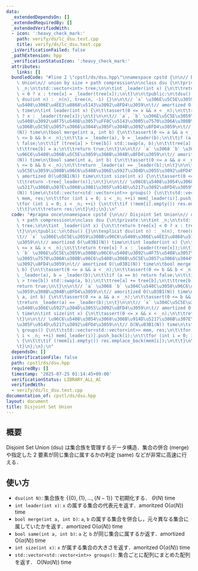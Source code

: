 ```yaml
---
data:
  _extendedDependsOn: []
  _extendedRequiredBy: []
  _extendedVerifiedWith:
  - icon: ':heavy_check_mark:'
    path: verify/ds/lc_dsu.test.cpp
    title: verify/ds/lc_dsu.test.cpp
  _isVerificationFailed: false
  _pathExtension: hpp
  _verificationStatusIcon: ':heavy_check_mark:'
  attributes:
    links: []
  bundledCode: "#line 2 \"cpstl/ds/dsu.hpp\"\nnamespace cpstd {\n\n// Disjoint Set\
    \ Union\n// union by size + path compression\n\nclass dsu {\n\tprivate:\n\tint\
    \ _n;\n\tstd::vector<int> tree;\n\n\tint _leader(int x) {\n\t\treturn tree[x]\
    \ < 0 ? x : tree[x] = _leader(tree[x]);\n\t}\n\n\tpublic:\n\tdsu() {}\n\texplicit\
    \ dsu(int n) : _n(n), tree(n, -1) {}\n\n\t// `x` \u306E\u5C5E\u3059\u308B\u96C6\
    \u5408\u306E\u4EE3\u8868\u5143\u3092\u8FD4\u3059\n\t// amortized O(\u03B1(N))\
    \ time\n\tint leader(int x) {\n\t\tassert(0 <= x && x < _n);\n\t\treturn tree[x]\
    \ ? x : _leader(tree[x]);\n\t}\n\n\t// `a`, `b` \u306E\u5C5E\u3059\u308B\u96C6\
    \u5408\u3092\u4F75\u5408\u3057\uFF0C\u5143\u3005\u7570\u306A\u308B\u96C6\u5408\
    \u306B\u5C5E\u3057\u3066\u3044\u305F\u304B\u3092\u8FD4\u3059\n\t// amortized O(\u03B1\
    (N)) time\n\tbool merge(int a, int b) {\n\t\tassert(0 <= a && a < _n);\n\t\tassert(0\
    \ <= b && b < _n);\n\t\ta = _leader(a), b = _leader(b);\n\t\tif (a == b) return\
    \ false;\n\t\tif (tree[a] > tree[b]) std::swap(a, b);\n\t\ttree[a] += tree[b];\n\
    \t\ttree[b] = a;\n\t\treturn true;\n\t}\n\n\t// `a` \u3068 `b` \u304C\u540C\u3058\
    \u96C6\u5408\u306B\u5C5E\u3059\u308B\u304B\u8FD4\u3059\n\t// amoritized O(\u03B1\
    (N)) time\n\tbool same(int a, int b) {\n\t\tassert(0 <= a && a < _n);\n\t\tassert(0\
    \ <= b && b < _n);\n\t\treturn _leader(a) == _leader(b);\n\t}\n\n\t// `x` \u304C\
    \u5C5E\u3059\u308B\u96C6\u5408\u306E\u5927\u304D\u3055\u3092\u8FD4\u3059\n\t//\
    \ amortized O(\u03B1(N)) time\n\tint size(int x) {\n\t\tassert(0 <= x && x < _n);\n\
    \t\treturn -tree[_leader(x)];\n\t}\n\n\t// \u96C6\u5408\u3054\u3068\u306B\u914D\
    \u5217\u306B\u307E\u3068\u3081\u305F\u914D\u5217\u3092\u8FD4\u3059\n\t// O(N\u03B1\
    (N)) time\n\tstd::vector<std::vector<int>> groups() {\n\t\tstd::vector<std::vector<int>>\
    \ mem, res;\n\t\tfor (int i = 0; i < _n; ++i) mem[_leader(i)].push_back(i);\n\t\
    \tfor (int i = 0; i < _n; ++i) {\n\t\t\tif (!mem[i].empty()) res.emplace_back(mem[i]);\n\
    \t\t}\n\t\treturn res;\n\t}\n};\n};\n"
  code: "#pragma once\nnamespace cpstd {\n\n// Disjoint Set Union\n// union by size\
    \ + path compression\n\nclass dsu {\n\tprivate:\n\tint _n;\n\tstd::vector<int>\
    \ tree;\n\n\tint _leader(int x) {\n\t\treturn tree[x] < 0 ? x : tree[x] = _leader(tree[x]);\n\
    \t}\n\n\tpublic:\n\tdsu() {}\n\texplicit dsu(int n) : _n(n), tree(n, -1) {}\n\n\
    \t// `x` \u306E\u5C5E\u3059\u308B\u96C6\u5408\u306E\u4EE3\u8868\u5143\u3092\u8FD4\
    \u3059\n\t// amortized O(\u03B1(N)) time\n\tint leader(int x) {\n\t\tassert(0\
    \ <= x && x < _n);\n\t\treturn tree[x] ? x : _leader(tree[x]);\n\t}\n\n\t// `a`,\
    \ `b` \u306E\u5C5E\u3059\u308B\u96C6\u5408\u3092\u4F75\u5408\u3057\uFF0C\u5143\
    \u3005\u7570\u306A\u308B\u96C6\u5408\u306B\u5C5E\u3057\u3066\u3044\u305F\u304B\
    \u3092\u8FD4\u3059\n\t// amortized O(\u03B1(N)) time\n\tbool merge(int a, int\
    \ b) {\n\t\tassert(0 <= a && a < _n);\n\t\tassert(0 <= b && b < _n);\n\t\ta =\
    \ _leader(a), b = _leader(b);\n\t\tif (a == b) return false;\n\t\tif (tree[a]\
    \ > tree[b]) std::swap(a, b);\n\t\ttree[a] += tree[b];\n\t\ttree[b] = a;\n\t\t\
    return true;\n\t}\n\n\t// `a` \u3068 `b` \u304C\u540C\u3058\u96C6\u5408\u306B\u5C5E\
    \u3059\u308B\u304B\u8FD4\u3059\n\t// amoritized O(\u03B1(N)) time\n\tbool same(int\
    \ a, int b) {\n\t\tassert(0 <= a && a < _n);\n\t\tassert(0 <= b && b < _n);\n\t\
    \treturn _leader(a) == _leader(b);\n\t}\n\n\t// `x` \u304C\u5C5E\u3059\u308B\u96C6\
    \u5408\u306E\u5927\u304D\u3055\u3092\u8FD4\u3059\n\t// amortized O(\u03B1(N))\
    \ time\n\tint size(int x) {\n\t\tassert(0 <= x && x < _n);\n\t\treturn -tree[_leader(x)];\n\
    \t}\n\n\t// \u96C6\u5408\u3054\u3068\u306B\u914D\u5217\u306B\u307E\u3068\u3081\
    \u305F\u914D\u5217\u3092\u8FD4\u3059\n\t// O(N\u03B1(N)) time\n\tstd::vector<std::vector<int>>\
    \ groups() {\n\t\tstd::vector<std::vector<int>> mem, res;\n\t\tfor (int i = 0;\
    \ i < _n; ++i) mem[_leader(i)].push_back(i);\n\t\tfor (int i = 0; i < _n; ++i)\
    \ {\n\t\t\tif (!mem[i].empty()) res.emplace_back(mem[i]);\n\t\t}\n\t\treturn res;\n\
    \t}\n};\n};\n"
  dependsOn: []
  isVerificationFile: false
  path: cpstl/ds/dsu.hpp
  requiredBy: []
  timestamp: '2025-07-25 01:14:45+09:00'
  verificationStatus: LIBRARY_ALL_AC
  verifiedWith:
  - verify/ds/lc_dsu.test.cpp
documentation_of: cpstl/ds/dsu.hpp
layout: document
title: Disjoint Set Union
---
```


## 概要
Disjoint Set Union (dsu) は集合族を管理するデータ構造．集合の併合 (merge) や指定した $2$ 要素が同じ集合に属するかの判定 (same) などが非常に高速に行える．

## 使い方
- `dsu(int N)`: 集合族を $\lbrace \lbrace 0 \rbrace, \lbrace 1 \rbrace, \dots, \lbrace N-1 \rbrace \rbrace$ で初期化する． $\Theta(N)$ time
- `int leader(int x)`: `x` の属する集合の代表元を返す．amoritzed  $\mathrm{O}(\alpha(N))$ time
- `bool merge(int a, int b)`: `a`, `b` の属する集合を併合し，元々異なる集合に属していたかを返す．amortized $\mathrm{O}(\alpha(N))$ time
- `bool same(int a, int b)`: `a` と `b` が同じ集合に属するか返す．amortized $\mathrm{O}(\alpha(N))$ time
- `int size(int x)`: `x` が属する集合の大きさを返す．amoritzed $\mathrm{O}(\alpha(N))$ time
- `std::vector<std::vector<int>> groups()`: 集合ごとに配列にまとめた配列を返す． $\mathrm{O}(N\alpha(N))$ time
